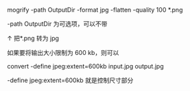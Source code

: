 mogrify -path OutputDir -format jpg -flatten -quality 100 *.png

-path OutputDir 为可选项，可以不带

↑ 把*.png 转为 jpg

如果要将输出大小限制为 600 kb，则可以

convert -define jpeg:extent=600kb input.jpg output.jpg


-define jpeg:extent=600kb 就是控制尺寸部分